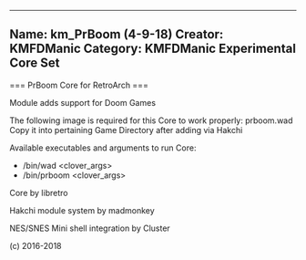 -----------------------
Name: km_PrBoom (4-9-18)
Creator: KMFDManic
Category: KMFDManic Experimental Core Set
-----------------------
=== PrBoom Core for RetroArch ===

Module adds support for Doom Games

The following image is required for this Core to work 
properly:  prboom.wad  Copy it into pertaining Game
Directory after adding via Hakchi

Available executables and arguments to run Core:
- /bin/wad <rom> <clover_args>
- /bin/prboom <rom> <clover_args>
 
Core by libretro

Hakchi module system by madmonkey

NES/SNES Mini shell integration by Cluster

(c) 2016-2018
